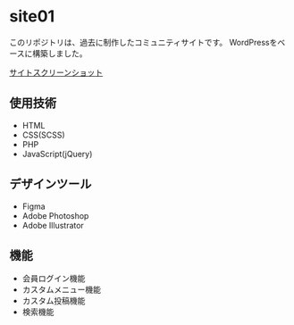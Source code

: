 # site01
このリポジトリは、過去に制作したコミュニティサイトです。
WordPressをベースに構築しました。

[サイトスクリーンショット](screenshot)

## 使用技術
- HTML
- CSS(SCSS)
- PHP
- JavaScript(jQuery)

## デザインツール
- Figma
- Adobe Photoshop
- Adobe Illustrator

## 機能
- 会員ログイン機能
- カスタムメニュー機能
- カスタム投稿機能
- 検索機能
